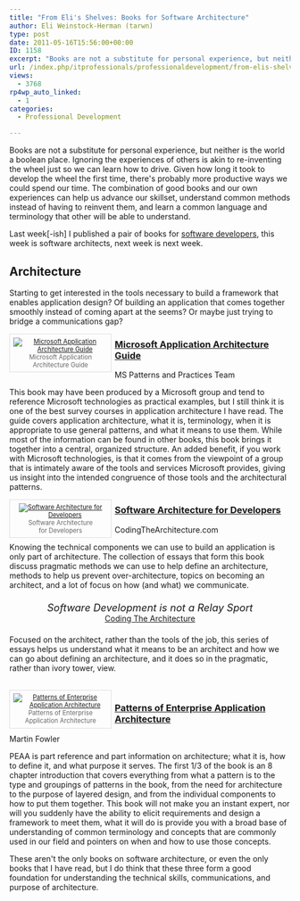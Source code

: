 ```yaml
---
title: "From Eli's Shelves: Books for Software Architecture"
author: Eli Weinstock-Herman (tarwn)
type: post
date: 2011-05-16T15:56:00+00:00
ID: 1158
excerpt: "Books are not a substitute for personal experience, but neither is the world a boolean place. Ignoring the experiences of others is akin to re-inventing the wheel just so we can learn how to drive. Given how long it took to develop the wheel the first time, there's probably more productive ways we could spend our time. The combination of good books and our own experiences can help us advance our skillset, understand common methods instead of having to reinvent them, and le"
url: /index.php/itprofessionals/professionaldevelopment/from-elis-shelves-software-architecture/
views:
  - 3768
rp4wp_auto_linked:
  - 1
categories:
  - Professional Development

---
```

Books are not a substitute for personal experience, but neither is the world a boolean place. Ignoring the experiences of others is akin to re-inventing the wheel just so we can learn how to drive. Given how long it took to develop the wheel the first time, there's probably more productive ways we could spend our time. The combination of good books and our own experiences can help us advance our skillset, understand common methods instead of having to reinvent them, and learn a common language and terminology that other will be able to understand.

Last week[-ish] I published a pair of books for [software developers][1], this week is software architects, next week is next week. 

## Architecture

Starting to get interested in the tools necessary to build a framework that enables application design? Of building an application that comes together smoothly instead of coming apart at the seems? Or maybe just trying to bridge a communications gap? 

<div style="float: left; padding: .5em; width: 170px; margin: 0em .5em .5em 0px; border: 1px solid #dddddd; color: #666666; font-size: .8em; text-align: center; position: relative;">
  <a href="http://msdn.microsoft.com/en-us/library/ff650706.aspx" title="Microsoft Application Architecture Guide as MSDN"><img src="http://www.tiernok.com/_n_images/books/maag.jpg" alt="Microsoft Application Architecture Guide" /></a><br /> Microsoft Application<br />Architecture Guide
</div>

### [Microsoft Application Architecture Guide][2]   
MS Patterns and Practices Team

This book may have been produced by a Microsoft group and tend to reference Microsoft technologies as practical examples, but I still think it is one of the best survey courses in application architecture I have read. The guide covers application architecture, what it is, terminology, when it is appropriate to use general patterns, and what it means to use them. While most of the information can be found in other books, this book brings it together into a central, organized structure. An added benefit, if you work with Microsoft technologies, is that it comes from the viewpoint of a group that is intimately aware of the tools and services Microsoft provides, giving us insight into the intended congruence of those tools and the architectural patterns. <br style="clear: left" />

<div style="float: left; padding: .5em; width: 170px; margin: 0em .5em .5em 0px; border: 1px solid #dddddd; color: #666666; font-size: .8em; text-align: center; position: relative;">
  <a href="http://www.codingthearchitecture.com/pages/book/index.html" title="Software Architecture for Developers at Coding The Architecture.com"><img src="http://www.tiernok.com/_n_images/books/CTA_AFD.jpg" alt="Software Architecture for Developers" style="max-width: 150px;" /></a><br /> Software Architecture<br />for Developers
</div>

### [Software Architecture for Developers][3]   
CodingTheArchitecture.com

Knowing the technical components we can use to build an application is only part of architecture. The collection of essays that form this book discuss pragmatic methods we can use to help define an architecture, methods to help us prevent over-architecture, topics on becoming an architect, and a lot of focus on how (and what) we communicate. 

<div style="text-align: center; padding: .5em; margin: .5em;">
  <span style="font-size: 130%; font-style: italic;">Software Development is not a Relay Sport</span><br /> <a href="http://www.codingthearchitecture.com/pages/book/index.html">Coding The Architecture</a>
</div>

Focused on the architect, rather than the tools of the job, this series of essays helps us understand what it means to be an architect and how we can go about defining an architecture, and it does so in the pragmatic, rather than ivory tower, view.
  
<br style="clear: left" />

<div style="float: left; padding: .5em; width: 170px; margin: 0em .5em .5em 0px; border: 1px solid #dddddd; color: #666666; font-size: .8em; text-align: center; position: relative;">
  <a href="http://www.amazon.com/gp/product/0321127420/" title="Patterns of Enterprise Application Architecture at Amazon"><img src="http://www.tiernok.com/_n_images/books/peaa.jpg" alt="Patterns of Enterprise Application Architecture" /></a><br /> Patterns of Enterprise<br />Application Architecture
</div>

### [Patterns of Enterprise Application Architecture][4]   
Martin Fowler

PEAA is part reference and part information on architecture; what it is, how to define it, and what purpose it serves. The first 1/3 of the book is an 8 chapter introduction that covers everything from what a pattern is to the type and groupings of patterns in the book, from the need for architecture to the purpose of layered design, and from the individual components to how to put them together. This book will not make you an instant expert, nor will you suddenly have the ability to elicit requirements and design a framework to meet them, what it will do is provide you with a broad base of understanding of common terminology and concepts that are commonly used in our field and pointers on when and how to use those concepts. <br style="clear: left" />

These aren't the only books on software architecture, or even the only books that I have read, but I do think that these three form a good foundation for understanding the technical skills, communications, and purpose of architecture.

 [1]: /index.php/ITProfessionals/ProfessionalDevelopment/from-elis-shelves-developers "Visit last weeks post"
 [2]: http://msdn.microsoft.com/en-us/library/ff650706.aspx "Microsoft Application Architecture Guide as MSDN"
 [3]: http://www.codingthearchitecture.com/pages/book/index.html "Software Architecture for Developers at CodingTheArchitecture.com"
 [4]: http://www.amazon.com/gp/product/0321127420/ "Don't make Me Think at Amazon"
